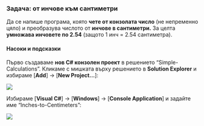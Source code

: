 ### Задача:	от инчове към сантиметри

Да се напише програма, която **чете от конзолата число** (не непременно цяло) и преобразува числото от **инчове в сантиметри.** За целта **умножава инчовете по 2.54** (защото 1 инч = 2.54 сантиметра).

#### Насоки и подсказки

Първо създаваме **нов C# конзолен проект** в решението “Simple-Calculations”. Кликаме с мишката върху решението в **Solution Explorer** и избираме [**Add**] -> [**New Project…**]:

![](/assets/chapter-2-images/02.Inches-to-centimeters-01.png)

Избираме [**Visual C#**] -> [**Windows**] -> [**Console Application**] и задайте име “Inches-to-Centimeters”:

![](/assets/chapter-2-images/02.Inches-to-centimeters-02.png)

